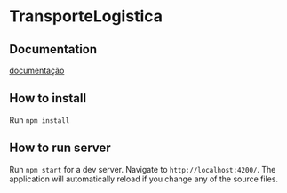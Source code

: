 # TransporteLogistica

## Documentation

[documentação](https://rodrigues-developers.github.io/transporte-logistica/)

## How to install

Run `npm install`

## How to run server

Run `npm start` for a dev server. Navigate to `http://localhost:4200/`. The application will automatically reload if you change any of the source files.
